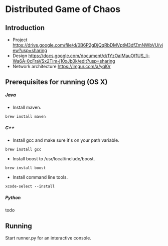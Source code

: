 # Distributed Game of Chaos
## Introduction
- Project https://drive.google.com/file/d/0B6P2gDjQqRbDMVptM3dfZmNWbVU/view?usp=sharing
- Design https://docs.google.com/document/d/1YzOaIMauOf1US_li-Wa6A-0cFraVSx2Tim-j10xJb0k/edit?usp=sharing
- Network architecture https://imgur.com/a/yql0r

## Prerequisites for running (OS X)
##### Java
- Install maven.
```
brew install maven
```

##### C++
- Install gcc and make sure it's on your path variable.
```
brew install gcc
```
- Install boost to /usr/local/include/boost.
```
brew install boost
```
- Install command line tools.
```
xcode-select --install
```

##### Python
todo

## Running
Start runner.py for an interactive console.

